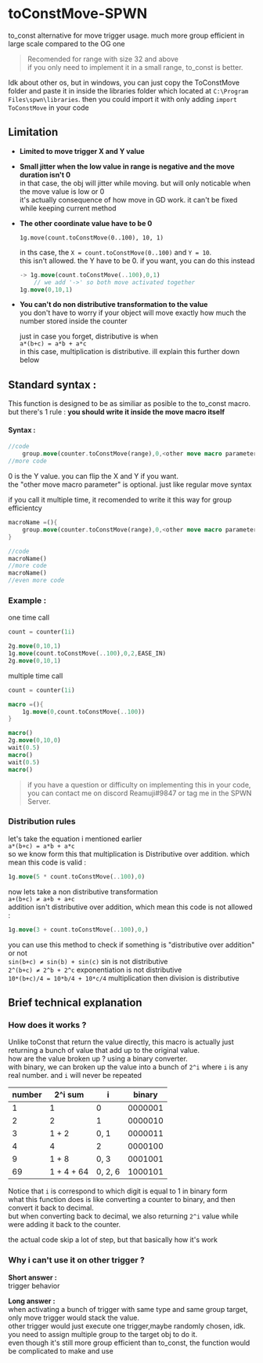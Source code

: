 # toConstMove-SPWN

to_const alternative for move trigger usage. much more group efficient in large scale compared to the OG one  
>Recomended for range with size 32 and above  
if you only need to implement it in a small range, to_const is better.  

Idk about other os, but in windows, you can just copy the ToConstMove folder and paste it in inside the libraries folder which located at ```C:\Program Files\spwn\libraries```.  then you could import it with only adding ```import ToConstMove``` in your code  

## Limitation     

- **Limited to move trigger X and Y value**
- **Small jitter when the low value in range is negative and the move duration isn't 0**  
    in that case, the obj will jitter while moving. but will only noticable when the move value is low or 0  
    it's actually consequence of how move in GD work. it can't be fixed while keeping current method  
- **The other coordinate value have to be 0**
    ```spwn
    1g.move(count.toConstMove(0..100), 10, 1)
    ```  
    in ths case, the ```X = count.toConstMove(0..100)``` and ```Y = 10```.  
    this isn't allowed. the Y have to be 0. if you want, you can do this instead 
    ```rs
    -> 1g.move(count.toConstMove(..100),0,1)
        // we add '->' so both move activated together
    1g.move(0,10,1)
    ```  
- **You can't do non distributive transformation to the value**  
    you don't have to worry if your object will move exactly how much the number stored inside the counter
    
    just in case you forget, distributive is when  
    ```a*(b+c) = a*b + a*c```  
    in this case, multiplication is distributive.
    ill explain this further down below


## Standard syntax :

This function is designed to be as similiar as posible to the to_const macro. but there's 1 rule : **you should write it inside the move macro itself**
#### Syntax :
```rs
//code
    group.move(counter.toConstMove(range),0,<other move macro parameter>)
//more code
```
0 is the Y value. you can flip the X and Y if you want.  
the "other move macro parameter" is optional. just like regular move syntax

if you call it multiple time, it recomended to write it this way for group efficientcy
```rs
macroName =(){
    group.move(counter.toConstMove(range),0,<other move macro parameter>)
}

//code
macroName()
//more code
macroName()
//even more code
```

### Example :

one time call
```rs
count = counter(1i)

2g.move(0,10,1)
1g.move(count.toConstMove(..100),0,2,EASE_IN)
2g.move(0,10,1)
```

multiple time call
```rs
count = counter(1i)

macro =(){
    1g.move(0,count.toConstMove(..100))
}

macro()
2g.move(0,10,0)
wait(0.5)
macro()
wait(0.5)
macro()
```

>if you have a question or difficulty on implementing this in your code, you can contact me on discord Reamuji#9847 or tag me in the SPWN Server.

### Distribution rules

let's take the equation i mentioned earlier   
```a*(b+c) = a*b + a*c```  
so we know form this that multiplication is Distributive over addition. which mean this code is valid :
```rs
1g.move(5 * count.toConstMove(..100),0)
```
now lets take a non distributive transformation  
```a+(b+c) ≠ a+b + a+c```  
addition isn't distributive over addition, which mean this code is not allowed : 
```rs
1g.move(3 + count.toConstMove(..100),0,)
```
you can use this method to check if something is "distributive over addition" or not  
```sin(b+c) ≠ sin(b) + sin(c)``` sin is not distributive   
```2^(b+c) ≠ 2^b + 2^c``` exponentiation is not distributive   
```10*(b+c)/4 = 10*b/4 + 10*c/4``` multiplication then division is distributive   
    
## Brief technical explanation

### How does it works ?

Unlike toConst that return the value directly, this macro is actually just returning a bunch of value that add up to the original value.  
how are the value broken up ? using a binary converter.  
with binary, we can broken up the value into a bunch of ```2^i``` where ```i``` is any real number. and ```i``` will never be repeated

| number | 2^i sum    | i       | binary  |
|--------|------------|---------|---------|
| 1      | 1          | 0       | 0000001 |
| 2      | 2          | 1       | 0000010 |
| 3      | 1 + 2      | 0, 1    | 0000011 |
| 4      | 4          | 2       | 0000100 |
| 9      | 1 + 8      | 0, 3    | 0001001 |
| 69     | 1 + 4 + 64 | 0, 2, 6 | 1000101 |

Notice that ```i``` is correspond to which digit is equal to 1 in binary form  
what this function does is like converting a counter to binary, and then convert it back to decimal.  
but when converting back to decimal, we also returning ```2^i``` value while were adding it back to the counter. 

the actual code skip a lot of step, but that basically how it's work

### Why i can't use it on other trigger ?

**Short answer :**  
trigger behavior  

**Long answer :**  
when activating a bunch of trigger with same type and same group target, only move trigger would stack the value.  
other trigger would just execute one trigger,maybe randomly chosen, idk. you need to assign multiple group to the target obj to do it.  
even though it's still more group efficient than to_const, the function would be complicated to make and use
